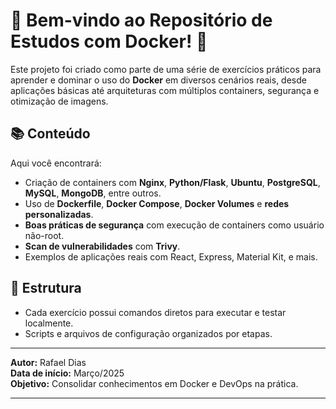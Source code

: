 # 👋 Bem-vindo ao Repositório de Estudos com Docker! 🐳

Este projeto foi criado como parte de uma série de exercícios práticos para aprender e dominar o uso do **Docker** em diversos cenários reais, desde aplicações básicas até arquiteturas com múltiplos containers, segurança e otimização de imagens.

## 📚 Conteúdo

Aqui você encontrará:

- Criação de containers com **Nginx**, **Python/Flask**, **Ubuntu**, **PostgreSQL**, **MySQL**, **MongoDB**, entre outros.
- Uso de **Dockerfile**, **Docker Compose**, **Docker Volumes** e **redes personalizadas**.
- **Boas práticas de segurança** com execução de containers como usuário não-root.
- **Scan de vulnerabilidades** com **Trivy**.
- Exemplos de aplicações reais com React, Express, Material Kit, e mais.

## 📂 Estrutura


- Cada exercício possui comandos diretos para executar e testar localmente.
- Scripts e arquivos de configuração organizados por etapas.

---

**Autor:** Rafael Dias  
**Data de início:** Março/2025  
**Objetivo:** Consolidar conhecimentos em Docker e DevOps na prática.

---
